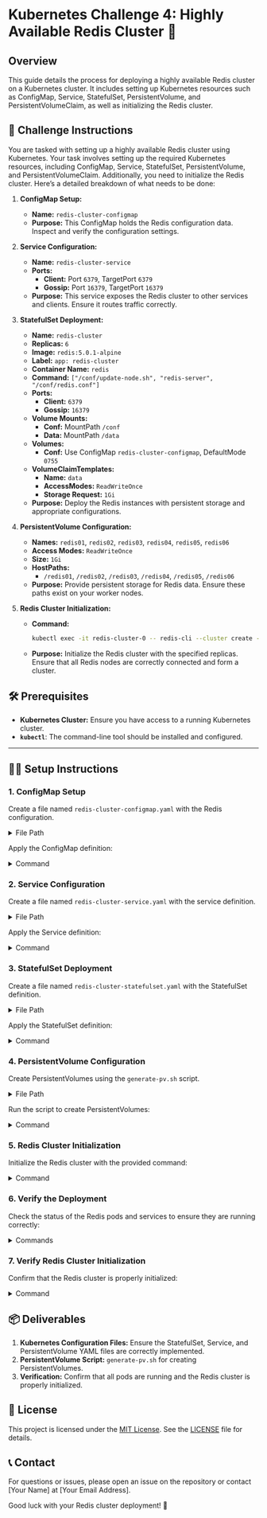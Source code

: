 # Kubernetes Challenge 4: Highly Available Redis Cluster 🚀

## Overview

This guide details the process for deploying a highly available Redis cluster on a Kubernetes cluster. It includes setting up Kubernetes resources such as ConfigMap, Service, StatefulSet, PersistentVolume, and PersistentVolumeClaim, as well as initializing the Redis cluster.

## 🎯 Challenge Instructions

You are tasked with setting up a highly available Redis cluster using Kubernetes. Your task involves setting up the required Kubernetes resources, including ConfigMap, Service, StatefulSet, PersistentVolume, and PersistentVolumeClaim. Additionally, you need to initialize the Redis cluster. Here’s a detailed breakdown of what needs to be done:

1. **ConfigMap Setup:**
   - **Name:** `redis-cluster-configmap`
   - **Purpose:** This ConfigMap holds the Redis configuration data. Inspect and verify the configuration settings.

2. **Service Configuration:**
   - **Name:** `redis-cluster-service`
   - **Ports:**
     - **Client:** Port `6379`, TargetPort `6379`
     - **Gossip:** Port `16379`, TargetPort `16379`
   - **Purpose:** This service exposes the Redis cluster to other services and clients. Ensure it routes traffic correctly.

3. **StatefulSet Deployment:**
   - **Name:** `redis-cluster`
   - **Replicas:** `6`
   - **Image:** `redis:5.0.1-alpine`
   - **Label:** `app: redis-cluster`
   - **Container Name:** `redis`
   - **Command:** `["/conf/update-node.sh", "redis-server", "/conf/redis.conf"]`
   - **Ports:**
     - **Client:** `6379`
     - **Gossip:** `16379`
   - **Volume Mounts:**
     - **Conf:** MountPath `/conf`
     - **Data:** MountPath `/data`
   - **Volumes:**
     - **Conf:** Use ConfigMap `redis-cluster-configmap`, DefaultMode `0755`
   - **VolumeClaimTemplates:**
     - **Name:** `data`
     - **AccessModes:** `ReadWriteOnce`
     - **Storage Request:** `1Gi`
   - **Purpose:** Deploy the Redis instances with persistent storage and appropriate configurations.

4. **PersistentVolume Configuration:**
   - **Names:** `redis01`, `redis02`, `redis03`, `redis04`, `redis05`, `redis06`
   - **Access Modes:** `ReadWriteOnce`
   - **Size:** `1Gi`
   - **HostPaths:**
     - `/redis01`, `/redis02`, `/redis03`, `/redis04`, `/redis05`, `/redis06`
   - **Purpose:** Provide persistent storage for Redis data. Ensure these paths exist on your worker nodes.

5. **Redis Cluster Initialization:**
   - **Command:**

     ```bash
     kubectl exec -it redis-cluster-0 -- redis-cli --cluster create --cluster-replicas 1 $(kubectl get pods -l app=redis-cluster -o jsonpath='{range.items[*]}{.status.podIP}:6379 {end}')
     ```

   - **Purpose:** Initialize the Redis cluster with the specified replicas. Ensure that all Redis nodes are correctly connected and form a cluster.

## 🛠️ Prerequisites

- **Kubernetes Cluster:** Ensure you have access to a running Kubernetes cluster.
- **`kubectl`**: The command-line tool should be installed and configured.

---

## 🧑‍💻 Setup Instructions

### 1. ConfigMap Setup

Create a file named `redis-cluster-configmap.yaml` with the Redis configuration.

<details>
<summary>File Path</summary>

- [redis-cluster-configmap.yaml](https://github.com/your-repo/redis-cluster-configmap.yaml)

</details>

Apply the ConfigMap definition:

<details>
<summary>Command</summary>

```bash
kubectl apply -f redis-cluster-configmap.yaml
```

</details>

### 2. Service Configuration

Create a file named `redis-cluster-service.yaml` with the service definition.

<details>
<summary>File Path</summary>

- [redis-cluster-service.yaml](https://github.com/prudvikeshav/Kubernetes-Challenges/blob/work/Challange%204/redis-cluster-service.yaml)

</details>

Apply the Service definition:

<details>
<summary>Command</summary>

```bash
kubectl apply -f redis-cluster-service.yaml
```

</details>

### 3. StatefulSet Deployment

Create a file named `redis-cluster-statefulset.yaml` with the StatefulSet definition.

<details>
<summary>File Path</summary>

- [redis-cluster-statefulset.yaml](https://github.com/prudvikeshav/Kubernetes-Challenges/blob/work/Challange%204/redis-cluster-statefulset.yaml)

</details>

Apply the StatefulSet definition:

<details>
<summary>Command</summary>

```bash
kubectl apply -f redis-cluster-statefulset.yaml
```

</details>

### 4. PersistentVolume Configuration

Create PersistentVolumes using the `generate-pv.sh` script.

<details>
<summary>File Path</summary>

- [generate-pv.sh](https://github.com/prudvikeshav/Kubernetes-Challenges/blob/work/Challange%204/generate-pv.sh)

</details>

Run the script to create PersistentVolumes:

<details>
<summary>Command</summary>

```bash
chmod +x generate-pv.sh
./generate-pv.sh
```

</details>

### 5. Redis Cluster Initialization

Initialize the Redis cluster with the provided command:

<details>
<summary>Command</summary>

```bash
kubectl exec -it redis-cluster-0 -- redis-cli --cluster create --cluster-replicas 1 $(kubectl get pods -l app=redis-cluster -o jsonpath='{range.items[*]}{.status.podIP}:6379 {end}')
```

</details>

### 6. Verify the Deployment

Check the status of the Redis pods and services to ensure they are running correctly:

<details>
<summary>Commands</summary>

```bash
kubectl get pods
kubectl get services
```

</details>

### 7. Verify Redis Cluster Initialization

Confirm that the Redis cluster is properly initialized:

<details>
<summary>Command</summary>

```bash
kubectl exec -it redis-cluster-0 -- redis-cli cluster info
```

</details>

## 📦 Deliverables

1. **Kubernetes Configuration Files:** Ensure the StatefulSet, Service, and PersistentVolume YAML files are correctly implemented.
2. **PersistentVolume Script:** `generate-pv.sh` for creating PersistentVolumes.
3. **Verification:** Confirm that all pods are running and the Redis cluster is properly initialized.

## 📜 License

This project is licensed under the [MIT License](LICENSE). See the [LICENSE](LICENSE) file for details.

## 📞 Contact

For questions or issues, please open an issue on the repository or contact [Your Name] at [Your Email Address].

Good luck with your Redis cluster deployment! 🚀

